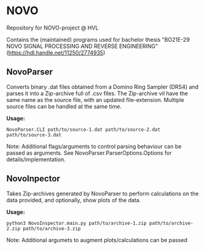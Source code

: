 # NOVO
Repository for NOVO-project @ HVL

Contains the (maintained) programs used for bachelor thesis "BO21E-29 NOVO SIGNAL PROCESSING AND REVERSE ENGINEERING" (https://hdl.handle.net/11250/2774935)

## NovoParser
Converts binary .dat files obtained from a Domino Ring Sampler (DRS4) and parses it into a Zip-archive full of .csv files. The Zip-archive vil have the same name as the source file, with an updated file-extension.
Multiple source files can be handled at the same time. 

__Usage:__

	NovoParser.CLI path/to/source-1.dat path/to/source-2.dat path/to/source-3.dat 
    
Note: Additional flags/arguments to control parsing behaviour can be passed as arguments. See NovoParser.ParserOptions.Options for details/implementation.

## NovoInpector
Takes Zip-archives generated by NovoParser to perform calculations on the data provided, and optionally, show plots of the data. 

__Usage:__

	python3 NovoInspector.main.py path/to/archive-1.zip path/to/archive-2.zip path/to/archive-3.zip
	
Note: Additional argumets to augment plots/calculations can be passed
